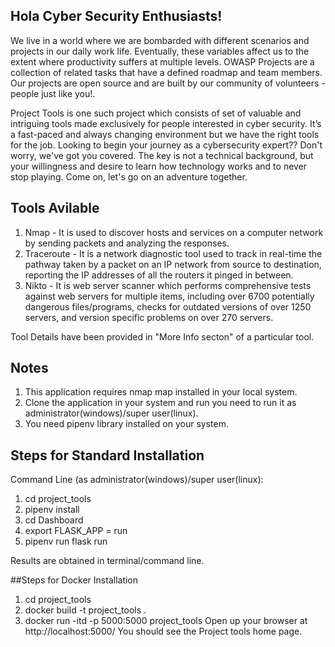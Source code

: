## Hola Cyber Security Enthusiasts!
We live in a world where we are bombarded with different scenarios and projects in our daily work life. Eventually, these variables affect us to the extent where productivity suffers at multiple levels. OWASP Projects are a collection of related tasks that have a defined roadmap and team members. Our projects are open source and are built by our community of volunteers - people just like you!.

Project Tools is one such project which consists of set of valuable and intriguing tools made exclusively for people interested in cyber security. It’s a fast-paced and always changing environment but we have the right tools for the job. Looking to begin your journey as a cybersecurity expert?? Don't worry, we've got you covered. The key is not a technical background, but your willingness and desire to learn how technology works and to never stop playing. Come on, let's go on an adventure together.

## Tools Avilable
1. Nmap - It is used to discover hosts and services on a computer network by sending packets and analyzing the responses.
2. Traceroute - It is a network diagnostic tool used to track in real-time the pathway taken by a packet on an IP network from source to destination, reporting the IP addresses of all the routers it pinged in between.
3. Nikto - It is web server scanner which performs comprehensive tests against web servers for multiple items, including over 6700 potentially dangerous files/programs, checks for outdated versions of over 1250 servers, and version specific problems on over 270 servers.

Tool Details have been provided in "More Info secton" of a particular tool.

## Notes
1. This application requires nmap map installed in your local system.
2. Clone the application in your system and run you need to run it as administrator(windows)/super user(linux).
3. You need pipenv library installed on your system.

## Steps for Standard Installation
Command Line (as administrator(windows)/super user(linux):
1. cd project_tools
2. pipenv install
4. cd Dashboard
5. export FLASK_APP = run
6. pipenv run flask run

Results are obtained in terminal/command line.

##Steps for Docker Installation
1. cd project_tools
2. docker build -t project_tools .
3. docker run -itd -p 5000:5000 project_tools
Open up your browser at http://localhost:5000/ You should see the Project tools home page.
